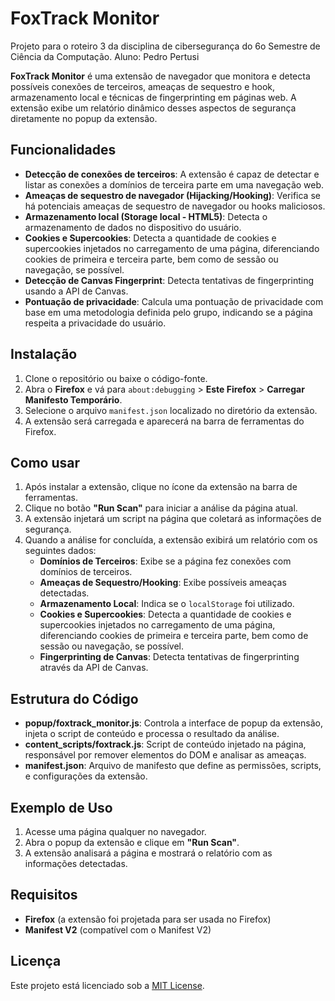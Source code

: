 # FoxTrack Monitor
Projeto para o roteiro 3 da disciplina de cibersegurança do 6o Semestre de Ciência da Computação.
Aluno: Pedro Pertusi

**FoxTrack Monitor** é uma extensão de navegador que monitora e detecta possíveis conexões de terceiros, ameaças de sequestro e hook, armazenamento local e técnicas de fingerprinting em páginas web. A extensão exibe um relatório dinâmico desses aspectos de segurança diretamente no popup da extensão.

## Funcionalidades

- **Detecção de conexões de terceiros**: A extensão é capaz de detectar e listar as conexões a domínios de terceira parte em uma navegação web.
- **Ameaças de sequestro de navegador (Hijacking/Hooking)**: Verifica se há potenciais ameaças de sequestro de navegador ou hooks maliciosos.
- **Armazenamento local (Storage local - HTML5)**: Detecta o armazenamento de dados no dispositivo do usuário.
- **Cookies e Supercookies**: Detecta a quantidade de cookies e supercookies injetados no carregamento de uma página, diferenciando cookies de primeira e terceira parte, bem como de sessão ou navegação, se possível.
- **Detecção de Canvas Fingerprint**: Detecta tentativas de fingerprinting usando a API de Canvas.
- **Pontuação de privacidade**: Calcula uma pontuação de privacidade com base em uma metodologia definida pelo grupo, indicando se a página respeita a privacidade do usuário.

## Instalação

1. Clone o repositório ou baixe o código-fonte.
2. Abra o **Firefox** e vá para `about:debugging` > **Este Firefox** > **Carregar Manifesto Temporário**.
3. Selecione o arquivo `manifest.json` localizado no diretório da extensão.
4. A extensão será carregada e aparecerá na barra de ferramentas do Firefox.

## Como usar

1. Após instalar a extensão, clique no ícone da extensão na barra de ferramentas.
2. Clique no botão **"Run Scan"** para iniciar a análise da página atual.
3. A extensão injetará um script na página que coletará as informações de segurança.
4. Quando a análise for concluída, a extensão exibirá um relatório com os seguintes dados:
   - **Domínios de Terceiros**: Exibe se a página fez conexões com domínios de terceiros.
   - **Ameaças de Sequestro/Hooking**: Exibe possíveis ameaças detectadas.
   - **Armazenamento Local**: Indica se o `localStorage` foi utilizado.
   - **Cookies e Supercookies**: Detecta a quantidade de cookies e supercookies injetados no carregamento de uma página, diferenciando cookies de primeira e terceira parte, bem como de sessão ou navegação, se possível.
   - **Fingerprinting de Canvas**: Detecta tentativas de fingerprinting através da API de Canvas.

## Estrutura do Código

- **popup/foxtrack_monitor.js**: Controla a interface de popup da extensão, injeta o script de conteúdo e processa o resultado da análise.
- **content_scripts/foxtrack.js**: Script de conteúdo injetado na página, responsável por remover elementos do DOM e analisar as ameaças.
- **manifest.json**: Arquivo de manifesto que define as permissões, scripts, e configurações da extensão.

## Exemplo de Uso

1. Acesse uma página qualquer no navegador.
2. Abra o popup da extensão e clique em **"Run Scan"**.
3. A extensão analisará a página e mostrará o relatório com as informações detectadas.

## Requisitos

- **Firefox** (a extensão foi projetada para ser usada no Firefox)
- **Manifest V2** (compatível com o Manifest V2)

## Licença

Este projeto está licenciado sob a [MIT License](LICENSE).
